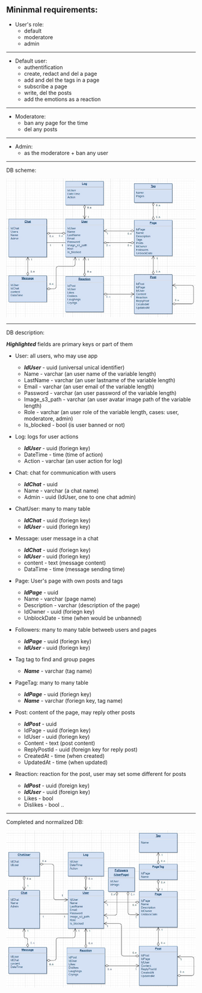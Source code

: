 ## Mininmal requirements:
* User's role:
  * default
  * moderatore
  * admin
---
* Default user:
  * authentification
  * create, redact and del a page
  * add and del the tags in a page
  * subscribe a page
  * write, del the posts
  * add the emotions as a reaction
---
* Moderatore:
  * ban any page for the time
  * del any posts
---
* Admin:
  * as the moderatore + ban any user

---
DB scheme:

![alt text](pictures/diagram.png)

---
DB description:

___Highlighted___ fields are primary keys or part of them

* User:
all users, who may use app
  * ___IdUser___ - uuid (universal unical identifier)
  * Name - varchar (an user name of the variable length)
  * LastName - varchar (an user lastname of the variable length)
  * Email - varchar (an user email of the variable length)
  * Password - varchar (an user password of the variable length)
  * Image_s3_path - varchar (an user avatar image path of the  variable length)
  * Role - varchar (an user role of the variable length, cases: user, moderatore, admin)
  * Is_blocked - bool (is user banned or not)
  
* Log:
logs for user actions
  * ___IdUser___ - uuid (foriegn key)
  * DateTime - time (time of action)
  * Action - varchar (an user action for log)
  
* Chat:
chat for communication with users
  * ___IdChat___ - uuid
  * Name - varchar (a chat name)
  * Admin - uuid (IdUser, one to one chat admin)
  
* ChatUser:
many to many table
  * ___IdChat___ - uuid (foriegn key)
  * ___IdUser___ - uuid (foriegn key)
  
* Message:
user message in a chat
  * ___IdChat___ - uuid (foriegn key)
  * ___IdUser___ - uuid (foriegn key)
  * content - text (message content)
  * DataTime - time (message sending time)
  
* Page:
User's page with own posts and tags
  * ___IdPage___ - uuid
  * Name - varchar (page name)
  * Description - varchar (description of the page)
  * IdOwner - uuid (foriegn key)
  * UnblockDate - time (when would be unbanned)
  
* Followers:
many to many table betweeb users and pages
  * ___IdPage___ - uuid (foriegn key)
  * ___IdUser___ - uuid (foriegn key)
  
* Tag
tag to find and group pages
  * ___Name___ - varchar (tag name)
  
* PageTag:
many to many table
  * ___IdPage___ - uuid (foriegn key)
  * ___Name___ - varchar (foriegn key, tag name)
  
* Post:
content of the page, may reply other posts
  * ___IdPost___ - uuid
  * IdPage - uuid (foriegn key)
  * IdUser - uuid (foriegn key)
  * Content - text (post content)
  * ReplyPostId - uuid (foreign key for reply post)
  * CreatedAt - time (when created)
  * UpdatedAt - time (when updated)
  
* Reaction:
reaction for the post, user may set some different for posts
  * ___IdPost___ - uuid (foreign key)
  * ___IdUser___ - uuid (foreign key)
  * Likes - bool
  * Dislikes - bool
  ..
---
Completed and normalized DB:

![alt text](pictures/norm_3.png)
